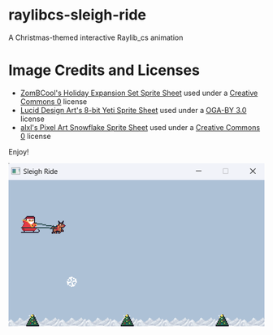 # raylibcs-sleigh-ride
A Christmas-themed interactive Raylib_cs animation
# Image Credits and Licenses
- [ZomBCool's Holiday Expansion Set Sprite Sheet](https://opengameart.org/content/holiday-expansion-set) used under a [Creative Commons 0](https://creativecommons.org/publicdomain/zero/1.0/) license
- [Lucid Design Art's 8-bit Yeti Sprite Sheet](https://opengameart.org/content/8-bit-yeti) used under a [OGA-BY 3.0](https://static.opengameart.org/OGA-BY-3.0.txt) license
- [alxl's Pixel Art Snowflake Sprite Sheet](https://opengameart.org/content/pixel-art-snowflakes) used under a [Creative Commons 0](https://creativecommons.org/publicdomain/zero/1.0/) license

Enjoy!

![Preview of the game window](sleighridepreview.png)
